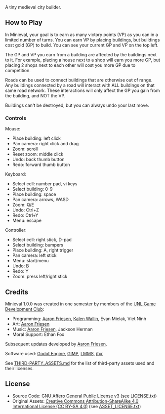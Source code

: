 
A tiny medieval city builder.

## How to Play

In Minieval, your goal is to earn as many victory points (VP) as you can in a limited number of turns.
You can earn VP by placing buildings, but buildings cost gold (GP) to build.
You can see your current GP and VP on the top left.

The GP and VP you earn from a building are affected by the buildings next to it.
For example, placing a house next to a shop will earn you more GP, but placing 2 shops next to each other will cost you more GP due to competition.

Roads can be used to connect buildings that are otherwise out of range.
Any buildings connected by a road will interact with ALL buildings on that same road network.
These interactions will only affect the GP you gain from the building, and NOT the VP.

Buildings can't be destroyed, but you can always undo your last move.

### Controls

Mouse:

- Place building: left click
- Pan camera: right click and drag
- Zoom: scroll
- Reset zoom: middle click
- Undo: back thumb button
- Redo: forward thumb button

Keyboard:

- Select cell: number pad, vi keys
- Select building: 0-9
- Place building: space
- Pan camera: arrows, WASD
- Zoom: Q/E
- Undo: Ctrl+Z
- Redo: Ctrl+Y
- Menu: escape

Controller:

- Select cell: right stick, D-pad
- Select building: bumpers
- Place building: A, right trigger
- Pan camera: left stick
- Menu: start/menu
- Undo: B
- Redo: Y
- Zoom: press left/right stick

## Credits

Minieval 1.0.0 was created in one semester by members of the [UNL Game Development Club](https://unl-game-dev-club.github.io):

- Programming: [Aaron Friesen](https://frie.dev), [Kalen Wallin](https://www.kalenwallin.com), Evan Mielak, Viet Ninh
- Art: [Aaron Friesen](https://frie.dev)
- Music: [Aaron Friesen](https://frie.dev), Jackson Herman
- Moral Support: Ethan Fox

Subsequent updates developed by [Aaron Friesen](https://frie.dev).

Software used: [Godot Engine](https://godotengine.org), [GIMP](https://gimp.org), [LMMS](https://lmms.io/), [jfxr](https://jfxr.frozenfractal.com)

See [THIRD-PARTY_ASSETS.md](THIRD-PARTY_ASSETS.md) for the list of third-party assets used and their licenses.

## License

- Source Code: [GNU Affero General Public License v3](https://www.gnu.org/licenses/agpl-3.0.en.html) (see [LICENSE.txt](LICENSE.txt))
- Original Assets: [Creative Commons Attribution-ShareAlike 4.0 International License (CC BY-SA 4.0)](https://creativecommons.org/licenses/by-sa/4.0/) (see [ASSET_LICENSE.txt](ASSET_LICENSE.txt))
